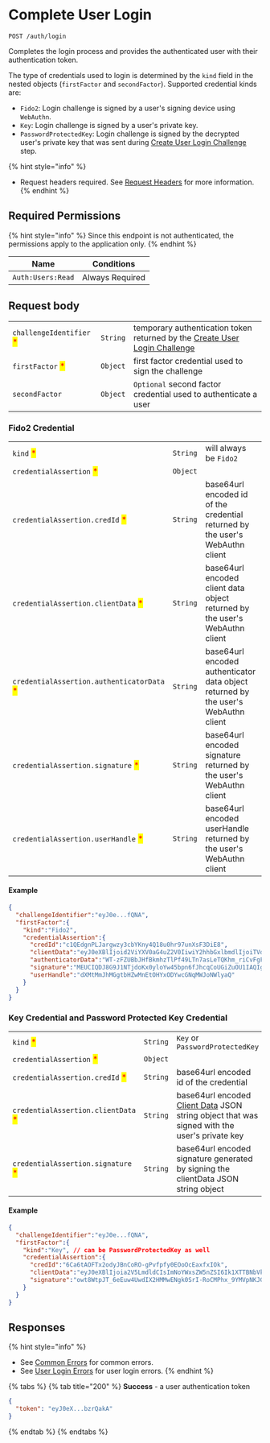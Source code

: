 # Complete User Login

`POST /auth/login`

Completes the login process and provides the authenticated user with their authentication token.

The type of credentials used to login is determined by the `kind` field in the nested objects (`firstFactor` and `secondFactor`). Supported credential kinds are:

* `Fido2`: Login challenge is signed by a user's signing device using `WebAuthn`.
* `Key`: Login challenge is signed by a user's private key.
* `PasswordProtectedKey`: Login challenge is signed by the decrypted user's private key that was sent during [Create User Login Challenge](../registration/initUserRegistration.md) step.

{% hint style="info" %}
* Request headers required. See [Request Headers](../../../getting-started/request-headers.md) for more information.
{% endhint %}

## Required Permissions

{% hint style="info" %}
Since this endpoint is not authenticated, the permissions apply to the application only.
{% endhint %}

| Name              | Conditions      |
| ----------------- | --------------- |
| `Auth:Users:Read` | Always Required |

## Request body

|                                                          |          |                                                                                            |
| -------------------------------------------------------- | -------- | ------------------------------------------------------------------------------------------ |
| `challengeIdentifier` <mark style="color:red;">\*</mark> | `String` | temporary authentication token returned by the [Create User Login Challenge](initlogin.md) |
| `firstFactor` <mark style="color:red;">\*</mark>         | `Object` | first factor credential used to sign the challenge                                         |
| `secondFactor`                                           | `Object` | `Optional` second factor credential used to authenticate a user                            |

### Fido2 Credential

|                                                                            |          |                                                                                    |
| -------------------------------------------------------------------------- | -------- | ---------------------------------------------------------------------------------- |
| `kind` <mark style="color:red;">\*</mark>                                  | `String` | will always be `Fido2`                                                             |
| `credentialAssertion` <mark style="color:red;">\*</mark>                   | `Object` |                                                                                    |
| `credentialAssertion.credId` <mark style="color:red;">\*</mark>            | `String` | base64url encoded id of the credential returned by the user's WebAuthn client      |
| `credentialAssertion.clientData` <mark style="color:red;">\*</mark>        | `String` | base64url encoded client data object returned by the user's WebAuthn client        |
| `credentialAssertion.authenticatorData` <mark style="color:red;">\*</mark> | `String` | base64url encoded authenticator data object returned by the user's WebAuthn client |
| `credentialAssertion.signature` <mark style="color:red;">\*</mark>         | `String` | base64url encoded signature returned by the user's WebAuthn client                 |
| `credentialAssertion.userHandle` <mark style="color:red;">\*</mark>        | `String` | base64url encoded userHandle returned by the user's WebAuthn client                |

#### Example

```json
{
  "challengeIdentifier":"eyJ0e...fQNA",
  "firstFactor":{
    "kind":"Fido2",
    "credentialAssertion":{
      "credId":"c1QEdgnPLJargwzy3cbYKny4Q18u0hr97unXsF3DiE8",
      "clientData":"eyJ0eXBlIjoid2ViYXV0aG4uZ2V0IiwiY2hhbGxlbmdlIjoiTVdNME1tWTVZVFEwTURSaU56ZGhOVEZoTnpZNU9EUXdOV0k1WlRRNFkyUmhPRFppTkRrM1pUWXpPVEU1T0dZeU1EY3haakJqWXprNE1tUTVZelkxTUEiLCJvcmlnaW4iOiJodHRwczovL2FwcC5kZm5zLm5pbmphIiwiY3Jvc3NPcmlnaW4iOmZhbHNlfQ",
      "authenticatorData":"WT-zFZUBbJHfBkmhzTlPf49LTn7asLeTQKhm_riCvFgFAAAAAA",
      "signature":"MEUCIQDJ8G9J1NTjdoKx0yloYw45bpn6fJhcqCoUGiZuOU1IAQIgAtPt7S8FHFYW9OMHh3S5FVAxk-lhli-2lX22bBNSDog",
      "userHandle":"dXMtMmJhMGgtbHZwMnEtOHYxODYwcGNqMWJoNWlyaQ"
    }
  }
}
```

### Key Credential and Password Protected Key Credential

|                                                                     |          |                                                                                                                                                                       |
| ------------------------------------------------------------------- | -------- | --------------------------------------------------------------------------------------------------------------------------------------------------------------------- |
| `kind` <mark style="color:red;">\*</mark>                           | `String` | `Key` or `PasswordProtectedKey`                                                                                                                                       |
| `credentialAssertion` <mark style="color:red;">\*</mark>            | `Object` |                                                                                                                                                                       |
| `credentialAssertion.credId` <mark style="color:red;">\*</mark>     | `String` | base64url encoded id of the credential                                                                                                                                |
| `credentialAssertion.clientData` <mark style="color:red;">\*</mark> | `String` | base64url encoded [Client Data](../../../advanced-topics/authentication/api-objects.md#key-credential) JSON string object that was signed with the user's private key |
| `credentialAssertion.signature` <mark style="color:red;">\*</mark>  | `String` | base64url encoded signature generated by signing the clientData JSON string object                                                                                    |

#### Example

```json
{
  "challengeIdentifier":"eyJ0e...fQNA",
  "firstFactor":{
    "kind":"Key", // can be PasswordProtectedKey as well
    "credentialAssertion":{
      "credId":"6Ca6tAOFTx2odyJBnCoRO-gPvfpfy0EOoOcEaxfxIOk",
      "clientData":"eyJ0eXBlIjoia2V5LmdldCIsImNoYWxsZW5nZSI6Ik1XTTBNbVk1WVRRME1EUmlOemRoTlRGaE56WTVPRFF3TldJNVpUUTRZMlJoT0RaaU5EazNaVFl6T1RFNU9HWXlNRGN4WmpCall6azRNbVE1WXpZMU1BIiwib3JpZ2luIjoiaHR0cHM6Ly9hcHAuZGZucy5uaW5qYSIsImNyb3NzT3JpZ2luIjpmYWxzZX0",
      "signature":"owt8WtpJT_6eEuw4UwdIX2HMMwENgk0SrI-RoCMPhx_9YMVpNKJGmJfHUusf_R1Mor9a_hinQVuXj4_XRdeJFSY2AySXSUk",
    }
  }
}
```

## Responses

{% hint style="info" %}
* See [Common Errors](../../../getting-started/errors.md#common-errors) for common errors.
* See [User Login Errors](../../../getting-started/errors.md#user-login-errors) for user login errors.
{% endhint %}

{% tabs %}
{% tab title="200" %}
**Success** - a user authentication token

```json
{
  "token": "eyJ0eX...bzrQakA"
}
```
{% endtab %}
{% endtabs %}
